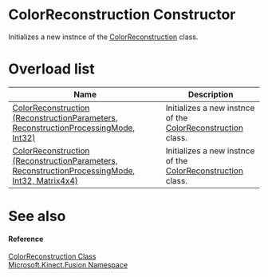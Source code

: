 ColorReconstruction Constructor  
===============================  

Initializes a new instnce of the [ColorReconstruction](../ColorReconstruction_Class.md) class. <span id="overloadsSection"></span>

Overload list  
=============  

| Name                                                                                                                                         | Description                                                                                    |
|----------------------------------------------------------------------------------------------------------------------------------------------|------------------------------------------------------------------------------------------------|
| [ColorReconstruction (ReconstructionParameters, ReconstructionProcessingMode, Int32)](ColorReconstruction/ColorReconstruction.md)            | Initializes a new instnce of the [ColorReconstruction](../ColorReconstruction_Class.md) class. |
| [ColorReconstruction (ReconstructionParameters, ReconstructionProcessingMode, Int32, Matrix4x4)](ColorReconstruction/ColorReconstruction.md) | Initializes a new instnce of the [ColorReconstruction](../ColorReconstruction_Class.md) class. |

<span id="ID4EO"></span>

See also  
========  

<span id="ID4EQ"></span>
#### Reference  

[ColorReconstruction Class](../ColorReconstruction_Class.md)  
 [Microsoft.Kinect.Fusion Namespace](../../Kinect.Fusion.md)  



<!--Please do not edit the data in the comment block below.-->
<!--
TOCTitle : ColorReconstruction Constructor
RLTitle : ColorReconstruction Constructor
KeywordK : ColorReconstruction class, constructor
KeywordK : ColorReconstruction.ColorReconstruction constructor
KeywordF : Microsoft.Kinect.Fusion.ColorReconstruction.#ctor
KeywordF : Microsoft.Kinect.Fusion.ColorReconstruction.ColorReconstruction
KeywordF : Microsoft.Kinect.Fusion.ColorReconstruction.New
KeywordF : Microsoft.Kinect.Fusion.ColorReconstruction.#ctor
KeywordF : ColorReconstruction.ColorReconstruction
KeywordF : ColorReconstruction.New
KeywordA : Overload:Microsoft.Kinect.Fusion.ColorReconstruction.#ctor
AssetID : Overload:Microsoft.Kinect.Fusion.ColorReconstruction.#ctor
Locale : en-us
CommunityContent : 1
APIType : Managed
APILocation : microsoft.kinect.fusion.winmd
APIName : Microsoft.Kinect.Fusion.ColorReconstruction
TargetOS : Windows
TopicType : kbSyntax
DocSet : K4Wv2
ProjType : K4Wv2Proj
Technology : Kinect for Windows
Product : Kinect for Windows SDK v2
productversion : 20
-->
